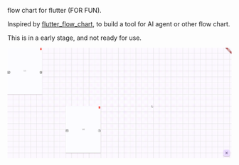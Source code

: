 flow chart for flutter (FOR FUN).

Inspired by [flutter_flow_chart](https://github.com/alnitak/flutter_flow_chart), to build a tool for AI agent or other flow chart.

This is in a early stage, and not ready for use.

![demo](./images/20241218-140929.gif)